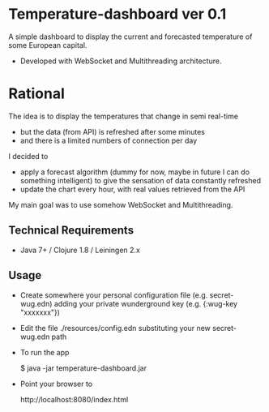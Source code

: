 # Temperature-dashboard ver 0.1

A simple dashboard to display the current and forecasted temperature of some European capital.

* Developed with WebSocket and Multithreading architecture. 


# Rational

The idea is to display the temperatures that change in semi real-time
- but the data (from API) is refreshed after some minutes
- and there is a limited numbers of connection per day

I decided to 
- apply a forecast algorithm (dummy for now, maybe in future I can do something intelligent) to give the sensation of data constantly refreshed
- update the chart every hour, with real values retrieved from the API

My main goal was to use somehow WebSocket and Multithreading.


## Technical Requirements

* Java 7+ / Clojure 1.8 / Leiningen 2.x


## Usage

* Create somewhere your personal configuration file (e.g. secret-wug.edn) adding your private wunderground key (e.g. {:wug-key "xxxxxxx"})


* Edit the file ./resources/config.edn substituting your new secret-wug.edn path
  

* To run the app

    $ java -jar temperature-dashboard.jar
    
* Point your browser to

    http://localhost:8080/index.html
